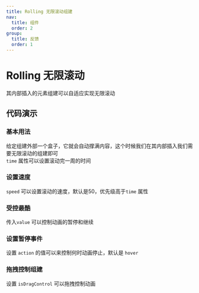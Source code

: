 ```yaml
---
title: Rolling 无限滚动组建
nav:
  title: 组件
  order: 2
group:
  title: 反馈
  order: 1
---
```


# Rolling 无限滚动

其内部插入的元素组建可以自适应实现无限滚动

## 代码演示

### 基本用法
给定组建外部一个盒子，它就会自动撑满内容，这个时候我们在其内部插入我们需要无限滚动的组建即可  
`time` 属性可以设置滚动完一周的时间
<code src="./demo/basic.tsx"></code>

### 设置速度
`speed` 可以设置滚动的速度，默认是50，优先级高于`time` 属性
<code src="./demo/speed.tsx"></code>


### 受控最酷
传入`value` 可以控制动画的暂停和继续
<code src="./demo/control.tsx"></code>

### 设置暂停事件
设置 `action` 的值可以来控制何时动画停止，默认是 `hover`
<code src="./demo/stop.tsx"></code>

### 拖拽控制组建
设置 `isDragControl` 可以拖拽控制动画
<code src="./demo/drag-control.tsx"></code>